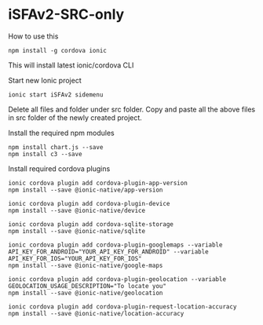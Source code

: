 # iSFAv2-SRC-only

How to use this
```
npm install -g cordova ionic
```
This will install latest ionic/cordova CLI

Start new Ionic project
```
ionic start iSFAv2 sidemenu
```

Delete all files and folder under src folder.
Copy and paste all the above files in src folder of the newly created project.

Install the required npm modules

```
npm install chart.js --save
npm install c3 --save
```

Install required cordova plugins
```
ionic cordova plugin add cordova-plugin-app-version
npm install --save @ionic-native/app-version

ionic cordova plugin add cordova-plugin-device
npm install --save @ionic-native/device

ionic cordova plugin add cordova-sqlite-storage
npm install --save @ionic-native/sqlite

ionic cordova plugin add cordova-plugin-googlemaps --variable API_KEY_FOR_ANDROID="YOUR_API_KEY_FOR_ANDROID" --variable API_KEY_FOR_IOS="YOUR_API_KEY_FOR_IOS"
npm install --save @ionic-native/google-maps

ionic cordova plugin add cordova-plugin-geolocation --variable GEOLOCATION_USAGE_DESCRIPTION="To locate you"
npm install --save @ionic-native/geolocation

ionic cordova plugin add cordova-plugin-request-location-accuracy
npm install --save @ionic-native/location-accuracy
```
